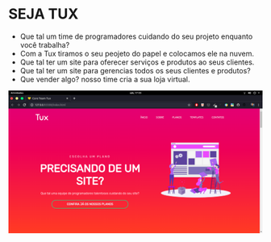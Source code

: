 # SEJA TUX
 - Que tal um time de programadores cuidando do seu projeto enquanto você trabalha?
 - Com a Tux tiramos o seu peojeto do papel e colocamos ele na nuvem.
 - Que tal ter um site para oferecer serviços e produtos ao seus clientes.
 - Que tal ter um site para gerencias todos os seus clientes e produtos?
 - Que vender algo? nosso time cria a sua loja virtual.


![](screenshot/cap01.png)